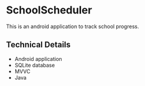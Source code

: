 # SchoolScheduler
This is an android application to track school progress.

## Technical Details
- Android application
- SQLite database
- MVVC
- Java
